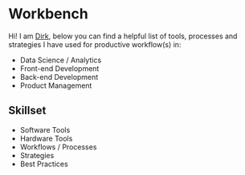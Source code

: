 # Workbench

Hi! I am [Dirk](https://www.linkedin.com/in/dirkjbosman/), below you can find a helpful list of tools, processes and strategies I have used for productive workflow(s) in:
- Data Science / Analytics
- Front-end Development
- Back-end Development
- Product Management

## Skillset
- Software Tools
- Hardware Tools
- Workflows / Processes
- Strategies
- Best Practices
